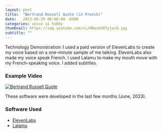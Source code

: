 ```yaml
---
layout: post
title:  "Bertrand Russell Quote (in French)"
date:   2023-06-29 00:00:00 -0400
categories: voice ai hobby
thumbnail: https://img.youtube.com/vi/HBasbV8Yyjo/0.jpg
subtitle: ""
---
```


Technology Demonstration: 
I used a paid version of ElevenLabs to create my voice based on a one-minute sample of me talking. ElevenLabs also made my voice speak French. I used Lalamu to make my mouth move with my French-speaking voice. I added subtitles.

### Example Video
[![Bertrand Russell Quote](https://img.youtube.com/vi/HBasbV8Yyjo/0.jpg)](https://www.youtube.com/watch?v=HBasbV8Yyjo)

These software were developed in the last few months (June, 2023).

### Software Used
- [ElevenLabs](https://beta.elevenlabs.io/)
- [Lalamu](https://lalamu.studio/)

